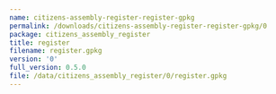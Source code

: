 ```yaml
---
name: citizens-assembly-register-register-gpkg
permalink: /downloads/citizens-assembly-register-register-gpkg/0
package: citizens_assembly_register
title: register
filename: register.gpkg
version: '0'
full_version: 0.5.0
file: /data/citizens_assembly_register/0/register.gpkg
---
```

